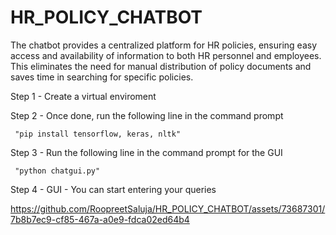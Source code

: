 # HR_POLICY_CHATBOT
The chatbot provides a centralized platform for HR policies, ensuring easy access and availability of information to both HR personnel and employees. This eliminates the need for manual distribution of policy documents and saves time in searching for specific policies.

Step 1 - Create a virtual enviroment 


Step 2 - Once done, run the following line in the command prompt 

     "pip install tensorflow, keras, nltk"

Step 3 - Run the following line in the command prompt for the GUI 
                                                          
     "python chatgui.py"

Step 4 - GUI - You can start entering your queries



https://github.com/RoopreetSaluja/HR_POLICY_CHATBOT/assets/73687301/7b8b7ec9-cf85-467a-a0e9-fdca02ed64b4

